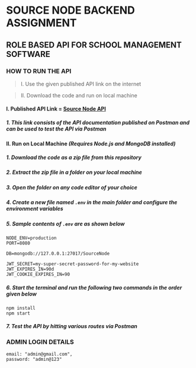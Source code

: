 # SOURCE NODE BACKEND ASSIGNMENT
## ROLE BASED API FOR SCHOOL MANAGEMENT SOFTWARE

### HOW TO RUN THE API
> I. Use the given published API link on the internet

> II. Download the code and run on local machine

#### I. Published API Link = [Source Node API](https://source-node-api.herokuapp.com)

##### 1. This link consists of the API documentation published on Postman and can be used to test the API via Postman

#### II. Run on Local Machine *(Requires Node.js and MongoDB installed)*

##### 1. Download the code as a zip file from this repository
##### 2. Extract the zip file in a folder on your local machine
##### 3. Open the folder on any code editor of your choice
##### 4. Create a new file named `.env` in the main folder and configure the environment variables
##### 5. Sample contents of `.env` are as shown below
```
NODE_ENV=production
PORT=8080

DB=mongodb://127.0.0.1:27017/SourceNode

JWT_SECRET=my-super-secret-password-for-my-website
JWT_EXPIRES_IN=90d
JWT_COOKIE_EXPIRES_IN=90
```
##### 6. Start the terminal and run the following two commands in the order given below
```
npm install
npm start
```
##### 7. Test the API by hitting various routes via Postman

### ADMIN LOGIN DETAILS
```
email: "admin@gmail.com",
password: "admin@123"
```
